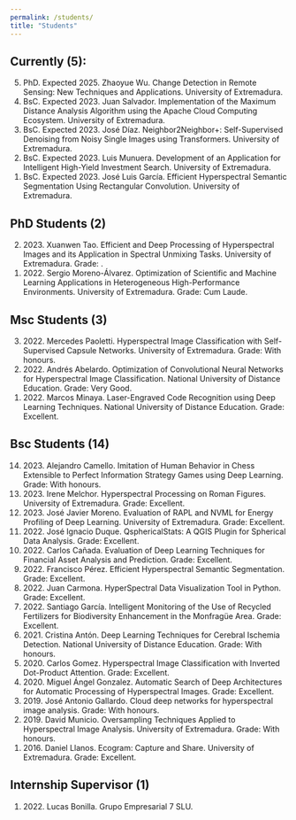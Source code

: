 ```yaml
---
permalink: /students/
title: "Students"
---
```



## Currently (5):
<ol reversed>
    <li> PhD. Expected 2025. Zhaoyue Wu. Change Detection in Remote Sensing: New Techniques and Applications. University of Extremadura.</li>
    <li> BsC. Expected 2023. Juan Salvador. Implementation of the Maximum Distance Analysis Algorithm using the Apache Cloud Computing Ecosystem. University of Extremadura.</li>
    <li> BsC. Expected 2023. José Díaz. Neighbor2Neighbor+: Self-Supervised Denoising from Noisy Single Images using Transformers. University of Extremadura.</li>
    <li> BsC. Expected 2023. Luis Munuera. Development of an Application for Intelligent High-Yield Investment Search. University of Extremadura.</li>
    <li> BsC. Expected 2023. José Luis García. Efficient Hyperspectral Semantic Segmentation Using Rectangular Convolution. University of Extremadura.</li>
</ol>

## PhD Students (2)
<ol reversed>
    <li> 2023. Xuanwen Tao. Efficient and Deep Processing of Hyperspectral Images and its Application in Spectral Unmixing Tasks. University of Extremadura. Grade: .</li>
    <li> 2022. Sergio Moreno-Álvarez. Optimization of Scientific and Machine Learning Applications in Heterogeneous High-Performance Environments. University of Extremadura. Grade: Cum Laude.</li>
</ol>

## Msc Students (3)
<ol reversed>
    <li> 2022. Mercedes Paoletti. Hyperspectral Image Classification with Self-Supervised Capsule Networks. University of Extremadura. Grade: With honours.</li>
    <li> 2022. Andrés Abelardo. Optimization of Convolutional Neural Networks for Hyperspectral Image Classification. National University of Distance Education. Grade: Very Good.</li>
    <li> 2022. Marcos Minaya. Laser-Engraved Code Recognition using Deep Learning Techniques. National University of Distance Education. Grade: Excellent.</li>
</ol>

## Bsc Students (14)
<ol reversed>
    <li> 2023. Alejandro Camello. Imitation of Human Behavior in Chess Extensible to Perfect Information Strategy Games using Deep Learning. Grade: With honours.</li>
    <li> 2023. Irene Melchor. Hyperspectral Processing on Roman Figures. University of Extremadura. Grade: Excellent.</li>
    <li> 2023. José Javier Moreno. Evaluation of RAPL and NVML for Energy Profiling of Deep Learning. University of Extremadura. Grade: Excellent.</li>
    <li> 2022. José Ignacio Duque. QsphericalStats: A QGIS Plugin for Spherical Data Analysis. Grade: Excellent.</li>
    <li> 2022. Carlos Cañada. Evaluation of Deep Learning Techniques for Financial Asset Analysis and Prediction. Grade: Excellent.</li>
    <li> 2022. Francisco Pérez. Efficient Hyperspectral Semantic Segmentation. Grade: Excellent.</li>
    <li> 2022. Juan Carmona. HyperSpectral Data Visualization Tool in Python. Grade: Excellent.</li>
    <li> 2022. Santiago García. Intelligent Monitoring of the Use of Recycled Fertilizers for Biodiversity Enhancement in the Monfragüe Area. Grade: Excellent.</li>
    <li> 2021. Cristina Antón. Deep Learning Techniques for Cerebral Ischemia Detection. National University of Distance Education. Grade: With honours.</li>
    <li> 2020. Carlos Gomez. Hyperspectral Image Classification with Inverted Dot-Product Attention. Grade: Excellent.</li>
    <li> 2020. Miguel Ángel Gonzalez. Automatic Search of Deep Architectures for Automatic Processing of Hyperspectral Images. Grade: Excellent.</li>
    <li> 2019. José Antonio Gallardo. Cloud deep networks for hyperspectral image analysis. Grade: With honours.</li>
    <li> 2019. David Municio. Oversampling Techniques Applied to Hyperspectral Image Analysis. University of Extremadura. Grade: With honours.</li>
    <li> 2016. Daniel Llanos. Ecogram: Capture and Share. University of Extremadura. Grade: Excellent.</li>
</ol>

## Internship Supervisor  (1)
<ol reversed>
    <li> 2022. Lucas Bonilla. Grupo Empresarial 7 SLU.</li>
</ol>
